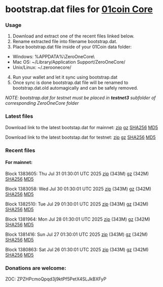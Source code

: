 # bootstrap.dat files for [01coin Core](https://01coin.io)

### Usage

1. Download and extract one of the recent files linked below.
2. Rename extracted file into filename bootstrap.dat.
3. Place bootstrap.dat file inside of your 01Coin data folder:
 - Windows: %APPDATA%\ZeroOneCore\
 - Mac OS: ~/Library/Application Support/ZeroOneCore/
 - Unix/Linux: ~/.zeroonecore/
4. Run your wallet and let it sync using bootstrap.dat
5. Once sync is done bootstrap.dat file will be renamed to bootstrap.dat.old automagically and can be safely removed.

_NOTE: bootstrap.dat for testnet must be placed in **testnet3** subfolder of corresponding ZeroOneCore folder_

### Latest files
Download link to the latest bootstap.dat for mainnet: [zip](https://files.01coin.io/mainnet/bootstrap.dat.zip) [gz](https://files.01coin.io/mainnet/bootstrap.dat.tar.gz) [SHA256](https://files.01coin.io/mainnet/sha256.txt) [MD5](https://files.01coin.io/mainnet/md5.txt)

Download link to the latest bootstap.dat for testnet: [zip](https://files.01coin.io/testnet/bootstrap.dat.zip) [gz](https://files.01coin.io/testnet/bootstrap.dat.tar.gz) [SHA256](https://files.01coin.io/testnet/sha256.txt) [MD5](https://files.01coin.io/testnet/md5.txt)

### Recent files

#### For mainnet:

Block 1383605: Thu Jul 31 01:30:01 UTC 2025 [zip](https://files.01coin.io/mainnet/2025-07-31/bootstrap.dat.zip) (343M) [gz](https://files.01coin.io/mainnet/2025-07-31/bootstrap.dat.tar.gz) (342M) [SHA256](https://files.01coin.io/mainnet/2025-07-31/sha256.txt) [MD5](https://files.01coin.io/mainnet/2025-07-31/md5.txt)

Block 1383058: Wed Jul 30 01:30:01 UTC 2025 [zip](https://files.01coin.io/mainnet/2025-07-30/bootstrap.dat.zip) (343M) [gz](https://files.01coin.io/mainnet/2025-07-30/bootstrap.dat.tar.gz) (342M) [SHA256](https://files.01coin.io/mainnet/2025-07-30/sha256.txt) [MD5](https://files.01coin.io/mainnet/2025-07-30/md5.txt)

Block 1382510: Tue Jul 29 01:30:01 UTC 2025 [zip](https://files.01coin.io/mainnet/2025-07-29/bootstrap.dat.zip) (343M) [gz](https://files.01coin.io/mainnet/2025-07-29/bootstrap.dat.tar.gz) (342M) [SHA256](https://files.01coin.io/mainnet/2025-07-29/sha256.txt) [MD5](https://files.01coin.io/mainnet/2025-07-29/md5.txt)

Block 1381964: Mon Jul 28 01:30:01 UTC 2025 [zip](https://files.01coin.io/mainnet/2025-07-28/bootstrap.dat.zip) (343M) [gz](https://files.01coin.io/mainnet/2025-07-28/bootstrap.dat.tar.gz) (342M) [SHA256](https://files.01coin.io/mainnet/2025-07-28/sha256.txt) [MD5](https://files.01coin.io/mainnet/2025-07-28/md5.txt)

Block 1381416: Sun Jul 27 01:30:01 UTC 2025 [zip](https://files.01coin.io/mainnet/2025-07-27/bootstrap.dat.zip) (343M) [gz](https://files.01coin.io/mainnet/2025-07-27/bootstrap.dat.tar.gz) (342M) [SHA256](https://files.01coin.io/mainnet/2025-07-27/sha256.txt) [MD5](https://files.01coin.io/mainnet/2025-07-27/md5.txt)

Block 1380863: Sat Jul 26 01:30:01 UTC 2025 [zip](https://files.01coin.io/mainnet/2025-07-26/bootstrap.dat.zip) (343M) [gz](https://files.01coin.io/mainnet/2025-07-26/bootstrap.dat.tar.gz) (342M) [SHA256](https://files.01coin.io/mainnet/2025-07-26/sha256.txt) [MD5](https://files.01coin.io/mainnet/2025-07-26/md5.txt)


### Donations are welcome:

ZOC: ZPZHPcmoQpqd3j9ktPf5PetX4SLJkBXFyP
